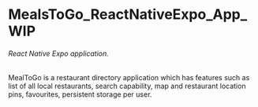 # MealsToGo_ReactNativeExpo_App_WIP
###### React Native Expo application.
MealToGo is a restaurant directory application which has features such as list of all local restaurants, search capability, map and restaurant location pins, favourites, persistent storage per user.
